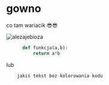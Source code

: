 # gowno
co tam wariacik 😎😎

 ![alezajebioza](https://user-images.githubusercontent.com/33155636/218336855-f5e1ece3-fe13-4cf0-933e-75f1e24de619.png)

```python
      def funkcja(a,b):
          return a*b
  ```
  lub
  ```
      jakiś tekst bez kolorowania kodu
  ```
